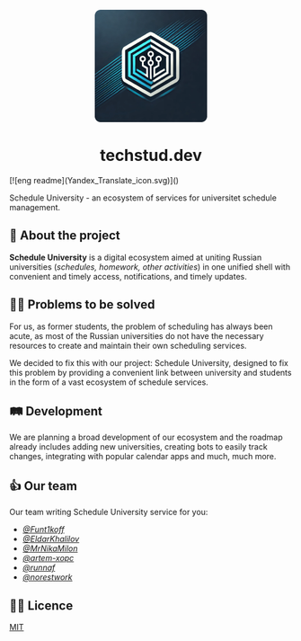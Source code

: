 <div align="center">
  <br>
  <img src="logo-dev (1).png" alt="">
  <h1>techstud.dev</h1>
</div>
[![eng readme](Yandex_Translate_icon.svg)]()

Schedule University - an ecosystem of services for universitet schedule management. 

## 📖 About the project
**Schedule University** is a digital ecosystem aimed at uniting Russian universities (_schedules, homework, other activities_) in one unified shell with convenient and timely access, notifications, and timely updates.  

## 👨‍💻 Problems to be solved
For us, as former students, the problem of scheduling has always been acute, as most of the Russian universities do not have the necessary resources to create and maintain their own scheduling services. 

We decided to fix this with our project: Schedule University, designed to fix this problem by providing a convenient link between university and students in the form of a vast ecosystem of schedule services.

## 🛤 Development
We are planning a broad development of our ecosystem and the roadmap already includes adding new universities, creating bots to easily track changes, integrating with popular calendar apps and much, much more.

## 👍 Our team
Our team writing Schedule University service for you:

- *[@Funt1koff](https://github.com/Funt1koff)* 
- *[@EldarKhalilov](https://github.com/EldarKhalilov)* 
- *[@MrNikaMilon](https://github.com/MrNikaMilon)* 
- *[@artem-xopc](https://github.com/artem-xopc)* 
- *[@runnaf](https://github.com/runnaf)* 
- *[@norestwork](https://github.com/norestwork)* 

## 👩‍💼 Licence
[MIT](LICENSE)
